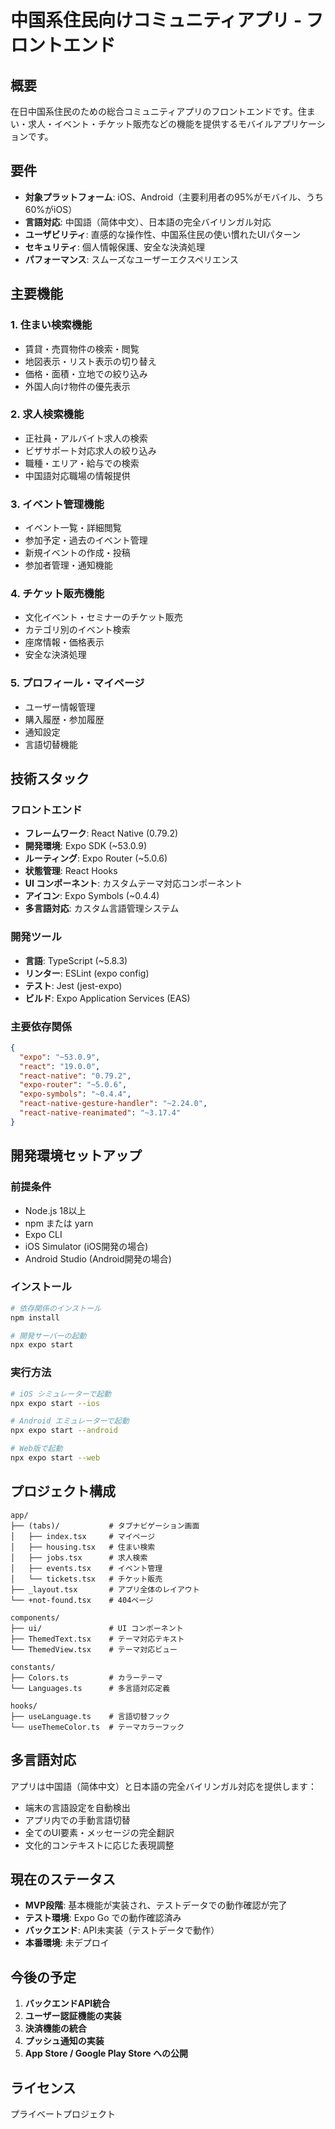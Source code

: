 
# 中国系住民向けコミュニティアプリ - フロントエンド

## 概要
在日中国系住民のための総合コミュニティアプリのフロントエンドです。住まい・求人・イベント・チケット販売などの機能を提供するモバイルアプリケーションです。

## 要件
- **対象プラットフォーム**: iOS、Android（主要利用者の95%がモバイル、うち60%がiOS）
- **言語対応**: 中国語（简体中文）、日本語の完全バイリンガル対応
- **ユーザビリティ**: 直感的な操作性、中国系住民の使い慣れたUIパターン
- **セキュリティ**: 個人情報保護、安全な決済処理
- **パフォーマンス**: スムーズなユーザーエクスペリエンス

## 主要機能

### 1. 住まい検索機能
- 賃貸・売買物件の検索・閲覧
- 地図表示・リスト表示の切り替え
- 価格・面積・立地での絞り込み
- 外国人向け物件の優先表示

### 2. 求人検索機能
- 正社員・アルバイト求人の検索
- ビザサポート対応求人の絞り込み
- 職種・エリア・給与での検索
- 中国語対応職場の情報提供

### 3. イベント管理機能
- イベント一覧・詳細閲覧
- 参加予定・過去のイベント管理
- 新規イベントの作成・投稿
- 参加者管理・通知機能

### 4. チケット販売機能
- 文化イベント・セミナーのチケット販売
- カテゴリ別のイベント検索
- 座席情報・価格表示
- 安全な決済処理

### 5. プロフィール・マイページ
- ユーザー情報管理
- 購入履歴・参加履歴
- 通知設定
- 言語切替機能

## 技術スタック

### フロントエンド
- **フレームワーク**: React Native (0.79.2)
- **開発環境**: Expo SDK (~53.0.9)
- **ルーティング**: Expo Router (~5.0.6)
- **状態管理**: React Hooks
- **UI コンポーネント**: カスタムテーマ対応コンポーネント
- **アイコン**: Expo Symbols (~0.4.4)
- **多言語対応**: カスタム言語管理システム

### 開発ツール
- **言語**: TypeScript (~5.8.3)
- **リンター**: ESLint (expo config)
- **テスト**: Jest (jest-expo)
- **ビルド**: Expo Application Services (EAS)

### 主要依存関係
```json
{
  "expo": "~53.0.9",
  "react": "19.0.0",
  "react-native": "0.79.2",
  "expo-router": "~5.0.6",
  "expo-symbols": "~0.4.4",
  "react-native-gesture-handler": "~2.24.0",
  "react-native-reanimated": "~3.17.4"
}
```

## 開発環境セットアップ

### 前提条件
- Node.js 18以上
- npm または yarn
- Expo CLI
- iOS Simulator (iOS開発の場合)
- Android Studio (Android開発の場合)

### インストール
```bash
# 依存関係のインストール
npm install

# 開発サーバーの起動
npx expo start
```

### 実行方法
```bash
# iOS シミュレーターで起動
npx expo start --ios

# Android エミュレーターで起動
npx expo start --android

# Web版で起動
npx expo start --web
```

## プロジェクト構成

```
app/
├── (tabs)/           # タブナビゲーション画面
│   ├── index.tsx     # マイページ
│   ├── housing.tsx   # 住まい検索
│   ├── jobs.tsx      # 求人検索
│   ├── events.tsx    # イベント管理
│   └── tickets.tsx   # チケット販売
├── _layout.tsx       # アプリ全体のレイアウト
└── +not-found.tsx    # 404ページ

components/
├── ui/               # UI コンポーネント
├── ThemedText.tsx    # テーマ対応テキスト
└── ThemedView.tsx    # テーマ対応ビュー

constants/
├── Colors.ts         # カラーテーマ
└── Languages.ts      # 多言語対応定義

hooks/
├── useLanguage.ts    # 言語切替フック
└── useThemeColor.ts  # テーマカラーフック
```

## 多言語対応

アプリは中国語（简体中文）と日本語の完全バイリンガル対応を提供します：

- 端末の言語設定を自動検出
- アプリ内での手動言語切替
- 全てのUI要素・メッセージの完全翻訳
- 文化的コンテキストに応じた表現調整

## 現在のステータス

- **MVP段階**: 基本機能が実装され、テストデータでの動作確認が完了
- **テスト環境**: Expo Go での動作確認済み
- **バックエンド**: API未実装（テストデータで動作）
- **本番環境**: 未デプロイ

## 今後の予定

1. **バックエンドAPI統合**
2. **ユーザー認証機能の実装**
3. **決済機能の統合**
4. **プッシュ通知の実装**
5. **App Store / Google Play Store への公開**

## ライセンス
プライベートプロジェクト
